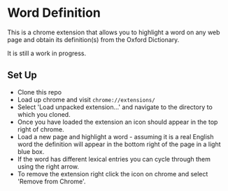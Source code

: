 # Word Definition

This is a chrome extension that allows you to highlight a word on any web page and obtain its definition(s) from the Oxford Dictionary.

It is still a work in progress.

## Set Up

* Clone this repo
* Load up chrome and visit `chrome://extensions/`
* Select 'Load unpacked extension...' and navigate to the directory to which you cloned.
* Once you have loaded the extension an icon should appear in the top right of chrome.
* Load a new page and highlight a word - assuming it is a real English word the definition will appear in the bottom right of the page in a light blue box.
* If the word has different lexical entries you can cycle through them using the right arrow.
* To remove the extension right click the icon on chrome and select 'Remove from Chrome'.
